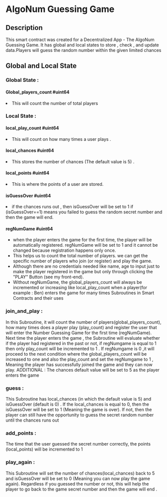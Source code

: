 # AlgoNum Guessing Game

## Description
This smart contract was created for a Decentralized App - The AlgoNum Guessing Game.
It has global and local states to store , check , and update data.Players will guess the random number within the given limited chances


## Global and Local State

### Global State :

#### Global_players_count #uint64
<li>This will count the number of total players</li>

### Local State :

#### local_play_count #uint64
 <li>This will count on how many times a user plays .</li>

#### local_chances #uint64
<li> This stores the number of chances (The default value is 5) .</li>

#### local_points #uint64

<li> This is where the points of a user are stored.</li>

#### isGuessOver #uint64
<li> if the chances runs out , then isGuessOver will be set to 1 if (isGuessOver==1) means you
failed to guess the random secret number and then the game will end.</li>


#### regNumGame #uint64
<ul>
<li>
    when the player enters the game for the first time, the player will be automatically
    registered. regNumGame will be set to 1 and it cannot be changed because registration
    happens only once.
</li>
<li>
    This helps us to count the total number of players. we can get the specific number of players
    who join (or register) and play the game.
</li>
<li>
    Although there are no credentials needed like name, age to input just to make the player
    registered in the game but only through clicking the "PLAY" Button (see my front-end).
</li>
<li>
    Without regNumGame, the global_players_count will always be incremented or increasing
    like local_play_count when a player(for example : Ben) enters the game for many times
    Subroutines in Smart Contracts and their uses
</li>


</ul>





### join_and_play :
In this Subroutine, it will count the number of players(global_players_count), how many times does a
player play (play_count) and register the user that will enter the Number Guessing Game for the first
time (regNumGame).
Next time the player enters the game , the Subroutine will evaluate whether if the player had
registered in the past or not, if regNumgame is equal to 1 then only play_count will be incremented
to 1 .
If regNumgame is 0 ,it will proceed to the next condition where the global_players_count will be
increased to one and also the play_count and set the regNumgame to 1 , Meaning the player has
successfully joined the game and they can now play.
ADDITIONAL : The chances default value will be set to 5 as the player enters the game

### guess :
This Subroutine has local_chances (in which the default value is 5) and isGuessOver (default is 0) .
If the local_chances is equal to 0, then the isGuessOver will be set to 1 (Meaning the game is over).
If not, then the player can still have the opportunity to guess the secret random number until the
chances runs out

### add_points :
The time that the user guessed the secret number correctly, the points (local_points) will be
incremented to 1

### play_again :
This Subroutine will set the number of chances(local_chances) back to 5 and isGuessOver will be
set to 0 (Meaning you can now play the game again). Regardless if you guessed the number or not,
this will help the player to go back to the game secret number and then the game will end .